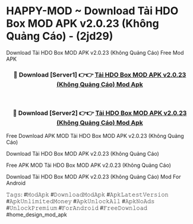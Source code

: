 # HAPPY-MOD ~ Download Tải HDO Box MOD APK v2.0.23 (Không Quảng Cáo) - (2jd29)
Download Tải HDO Box MOD APK v2.0.23 (Không Quảng Cáo) Free Mod APK

<div align="center">
<h3>🔴 Download [Server1] 👉👉 <a href="https://apk-comot.site?title=Tải_HDO_Box_MOD_APK_v2.0.23_(Không_Quảng_Cáo)">Tải HDO Box MOD APK v2.0.23 (Không Quảng Cáo) Mod Apk</a></h3><br>

<h3>🔴 Download [Server2] 👉👉 <a href="https://apk-comot.site?title=Tải_HDO_Box_MOD_APK_v2.0.23_(Không_Quảng_Cáo)">Tải HDO Box MOD APK v2.0.23 (Không Quảng Cáo) Mod Apk</a></h3>
</div>


Free Download APK MOD Tải HDO Box MOD APK v2.0.23 (Không Quảng Cáo)

Download Tải HDO Box MOD APK v2.0.23 (Không Quảng Cáo) 

Free APK MOD Tải HDO Box MOD APK v2.0.23 (Không Quảng Cáo) 

Download Tải HDO Box MOD APK v2.0.23 (Không Quảng Cáo) Mod For Android

𝚃𝚊𝚐𝚜: #𝙼𝚘𝚍𝙰𝚙𝚔 #𝙳𝚘𝚠𝚗𝚕𝚘𝚊𝚍𝙼𝚘𝚍𝙰𝚙𝚔 #𝙰𝚙𝚔𝙻𝚊𝚝𝚎𝚜𝚝𝚅𝚎𝚛𝚜𝚒𝚘𝚗 #𝙰𝚙𝚔𝚄𝚗𝚕𝚒𝚖𝚒𝚝𝚎𝚍𝙼𝚘𝚗𝚎𝚢 #𝙰𝚙𝚔𝚄𝚗𝚕𝚘𝚌𝚔𝙰𝚕𝚕 #𝙰𝚙𝚔𝙽𝚘𝙰𝚍𝚜 #𝚄𝚗𝚕𝚘𝚌𝚔𝙿𝚛𝚎𝚖𝚒𝚞𝚖 #𝙵𝚘𝚛𝙰𝚗𝚍𝚛𝚘𝚒𝚍 #𝙵𝚛𝚎𝚎𝙳𝚘𝚠𝚗𝚕𝚘𝚊𝚍 #home_design_mod_apk